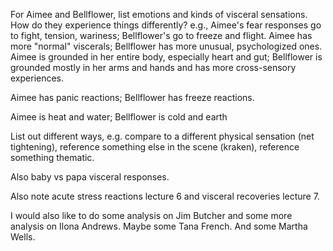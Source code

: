 For Aimee and Bellflower, list emotions and kinds of visceral sensations. How do they experience things differently? e.g., Aimee's fear responses go to fight, tension, wariness; Bellflower's go to freeze and flight. Aimee has more "normal" viscerals; Bellflower has more unusual, psychologized ones. Aimee is grounded in her entire body, especially heart and gut; Bellflower is grounded mostly in her arms and hands and has more cross-sensory experiences. 

Aimee has panic reactions; Bellflower has freeze reactions. 

Aimee is heat and water; Bellflower is cold and earth

List out different ways, e.g. compare to a different physical sensation (net tightening), reference something else in the scene (kraken), reference something thematic. 

Also baby vs papa visceral responses. 

Also note acute stress reactions lecture 6 and visceral recoveries lecture 7. 

I would also like to do some analysis on Jim Butcher and some more analysis on Ilona Andrews. Maybe some Tana French. And some Martha Wells. 